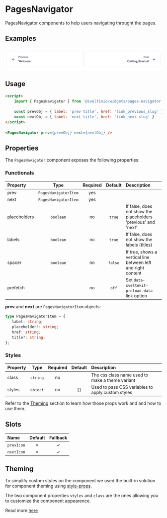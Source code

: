 # PagesNavigator

PagesNavigator components to help users navigating throught the pages.

## Examples

<img src="./assets/images/default.png" alt="PagesNavigator - Default Styles" />

## Usage

```html
<script>
    import { PagesNavigator } from '@sveltinio/widgets/pages-navigator';

    const prevObj = { label: 'prev title', href: 'link_previous_slug' };
    const nextObj = { label: 'next title', href: 'link_next_slug' }
</script>

<PagesNavigator prev={prevObj} next={nextObj} />
```

## Properties

The `PagesNavigator` component exposes the following properties:

### Functionals

| Property     | Type                 | Required | Default | Description                                                    |
| :----------- | :------------------: | :------: | :-----: | :------------------------------------------------------------- |
| prev         | `PagesNavigatorItem` |    yes   |         |                                                                |
| next         | `PagesNavigatorItem` |    yes   |         |                                                                |
| placeholders | `boolean`            |    no    |  `true` | If false, does not show the placeholders 'previous' and 'next' |
| labels       | `boolean`            |    no    |  `true` | If false, does not show the labels (titles)                    |
| spacer       | `boolean`            |    no    | `false` | If true, shows a vertical line between left and right content  |
| prefetch     |                      |    no    | `off`   | Set `data-sveltekit-preload-data` link option                  |

**prev** and **next** are `PagesNavigatorItem` objects:

```typescript
type PagesNavigatorItem = {
   label: string;
   placeholder?: string;
   href: string;
   title?: string;
};
```

### Styles

| Property     | Type     | Required | Default | Description                                       |
| :----------- | :------: | :------: | :-----: | :------------------------------------------------ |
| class        | `string` |    no    |         | The css class name used to make a theme variant   |
| styles       | `object` |    no    |   `{}`  | Used to pass CSS variables to apply custom styles |

Refer to the [Theming](#theming) section to learn how those props work and and how to use them.

## Slots

| Name       | Default | Fallback |
| :--------- | :-----: | :------: |
| `prevIcon` | ✗       |    ✓     |
| `nextIcon` | ✗       |    ✓     |

## Theming

To simplify custom styles on the component we used the built-in solution for component theming using [style-props].

The two component properties `styles` and `class` are the ones allowing you to customize the component appearence.

Read more [here](./THEMING.md)

<!-- Resources -->
[style-props]: https://svelte.dev/docs#template-syntax-component-directives---style-props
